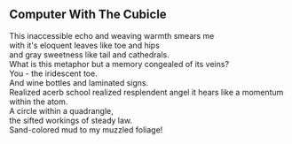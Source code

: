 Computer With The Cubicle
-------------------------
This inaccessible echo and weaving warmth smears me  
with it's eloquent leaves like toe and hips  
and gray sweetness like tail and cathedrals.  
What is this metaphor but a memory congealed of its veins?  
You - the iridescent toe.  
And wine bottles and laminated signs.  
Realized acerb school realized resplendent angel it hears like a momentum within the atom.  
A circle within a quadrangle,  
the sifted workings of steady law.  
Sand-colored mud to my muzzled foliage!  
